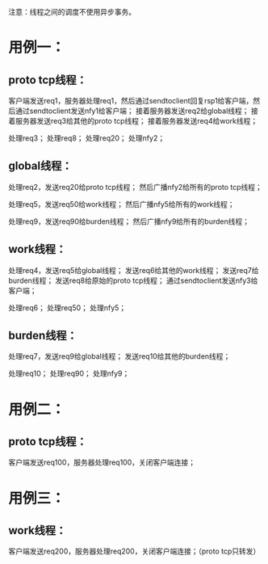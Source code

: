 注意：线程之间的调度不使用异步事务。

# 用例一：
## proto tcp线程：
客户端发送req1，服务器处理req1，然后通过sendtoclient回复rsp1给客户端，然后通过sendtoclient发送nfy1给客户端；
接着服务器发送req2给global线程；
接着服务器发送req3给其他的proto tcp线程；
接着服务器发送req4给work线程；

处理req3；
处理req8；
处理req20；
处理nfy2；

## global线程：
处理req2，发送req20给proto tcp线程；
然后广播nfy2给所有的proto tcp线程；

处理req5，发送req50给work线程；
然后广播nfy5给所有的work线程；

处理req9，发送req90给burden线程；
然后广播nfy9给所有的burden线程；

## work线程：
处理req4，发送req5给global线程；
发送req6给其他的work线程；
发送req7给burden线程；
发送req8给原始的proto tcp线程；
通过sendtoclient发送nfy3给客户端；

处理req6；
处理req50；
处理nfy5；

## burden线程：
处理req7，发送req9给global线程；
发送req10给其他的burden线程；

处理req10；
处理req90；
处理nfy9；

# 用例二：
## proto tcp线程：
客户端发送req100，服务器处理req100，关闭客户端连接；

# 用例三：
## work线程：
客户端发送req200，服务器处理req200，关闭客户端连接；（proto tcp只转发）


